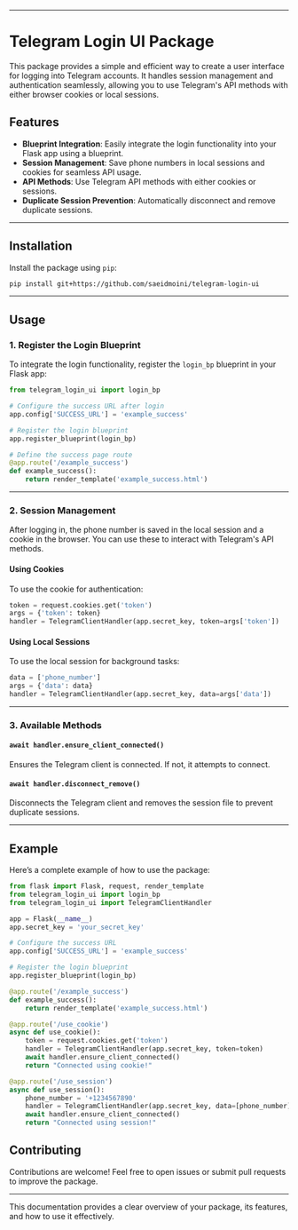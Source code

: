 
---

# Telegram Login UI Package

This package provides a simple and efficient way to create a user interface for logging into Telegram accounts. It handles session management and authentication seamlessly, allowing you to use Telegram's API methods with either browser cookies or local sessions.

## Features

- **Blueprint Integration**: Easily integrate the login functionality into your Flask app using a blueprint.
- **Session Management**: Save phone numbers in local sessions and cookies for seamless API usage.
- **API Methods**: Use Telegram API methods with either cookies or sessions.
- **Duplicate Session Prevention**: Automatically disconnect and remove duplicate sessions.

---

## Installation

Install the package using `pip`:

```bash
pip install git+https://github.com/saeidmoini/telegram-login-ui
```

---

## Usage

### 1. Register the Login Blueprint

To integrate the login functionality, register the `login_bp` blueprint in your Flask app:

```python
from telegram_login_ui import login_bp

# Configure the success URL after login
app.config['SUCCESS_URL'] = 'example_success'

# Register the login blueprint
app.register_blueprint(login_bp)

# Define the success page route
@app.route('/example_success')
def example_success():
    return render_template('example_success.html')
```

---

### 2. Session Management

After logging in, the phone number is saved in the local session and a cookie in the browser. You can use these to interact with Telegram's API methods.

#### Using Cookies

To use the cookie for authentication:

```python
token = request.cookies.get('token')
args = {'token': token}
handler = TelegramClientHandler(app.secret_key, token=args['token'])
```

#### Using Local Sessions

To use the local session for background tasks:

```python
data = ['phone_number']
args = {'data': data}
handler = TelegramClientHandler(app.secret_key, data=args['data'])
```

---

### 3. Available Methods

#### `await handler.ensure_client_connected()`
Ensures the Telegram client is connected. If not, it attempts to connect.

#### `await handler.disconnect_remove()`
Disconnects the Telegram client and removes the session file to prevent duplicate sessions.

---

## Example

Here’s a complete example of how to use the package:

```python
from flask import Flask, request, render_template
from telegram_login_ui import login_bp
from telegram_login_ui import TelegramClientHandler

app = Flask(__name__)
app.secret_key = 'your_secret_key'

# Configure the success URL
app.config['SUCCESS_URL'] = 'example_success'

# Register the login blueprint
app.register_blueprint(login_bp)

@app.route('/example_success')
def example_success():
    return render_template('example_success.html')

@app.route('/use_cookie')
async def use_cookie():
    token = request.cookies.get('token')
    handler = TelegramClientHandler(app.secret_key, token=token)
    await handler.ensure_client_connected()
    return "Connected using cookie!"

@app.route('/use_session')
async def use_session():
    phone_number = '+1234567890'
    handler = TelegramClientHandler(app.secret_key, data=[phone_number])
    await handler.ensure_client_connected()
    return "Connected using session!"
```


## Contributing

Contributions are welcome! Feel free to open issues or submit pull requests to improve the package.

---

This documentation provides a clear overview of your package, its features, and how to use it effectively.
